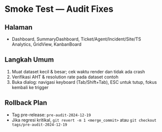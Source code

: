 # Smoke Test — Audit Fixes

## Halaman
- Dashboard, SummaryDashboard, Ticket/Agent/Incident/Site/TS Analytics, GridView, KanbanBoard

## Langkah Umum
1. Muat dataset kecil & besar; cek waktu render dan tidak ada crash
2. Verifikasi AHT & resolution rate pada dataset contoh
3. Buka dialog: navigasi keyboard (Tab/Shift+Tab), ESC untuk tutup, fokus kembali ke trigger

## Rollback Plan
- Tag pre-release: `pre-audit-2024-12-19`
- Jika regresi kritikal, `git revert -m 1 <merge_commit>` atau `git checkout tags/pre-audit-2024-12-19`
